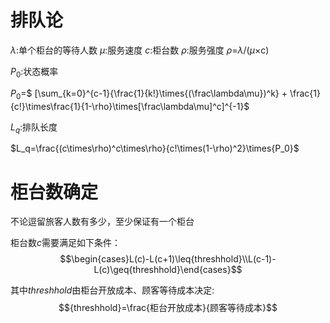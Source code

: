 
# 排队论

$\lambda$:单个柜台的等待人数
$\mu$:服务速度
$c$:柜台数
$\rho$:服务强度
$\rho$=$\lambda$/($\mu$$\times$c)

$P_0$:状态概率

$P_0$=$ [\sum_{k=0}^{c-1}{\frac{1}{k!}\times{(\frac\lambda\mu})^k} + \frac{1}{c!}\times\frac{1}{1-\rho}\times[\frac\lambda\mu]^c]^{-1}$

$L_q$:排队长度

$L_q=\frac{(c\times\rho)^c\times\rho}{c!\times(1-\rho)^2}\times{P_0}$

# 柜台数确定

不论逗留旅客人数有多少，至少保证有一个柜台

柜台数$c$需要满足如下条件：
$$\begin{cases}L(c)-L(c+1)\leq{threshhold}\\L(c-1)-L(c)\geq{threshhold}\end{cases}$$

其中$threshhold$由柜台开放成本、顾客等待成本决定:
$${threshhold}=\frac{柜台开放成本}{顾客等待成本}$$




